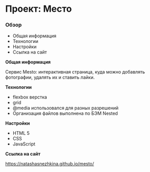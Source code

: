 # Проект: Место

### Обзор
* Общая информация
* Технологии
* Настройки
* Ссылка на сайт

**Общая информация**

Cервис Mesto: интерактивная страница, куда можно добавлять фотографии, удалять их и ставить лайки.

**Технологии**
* flexbox верстка
* grid
* @media использовался для разных разрешений
* Организация файлов выполнена по БЭМ Nested

**Настройки**
* HTML 5
* CSS
* JavaScript

**Ссылка на сайт** 

https://natashasnezhkina.github.io/mesto/
